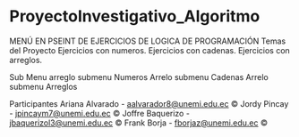 # ProyectoInvestigativo_Algoritmo
MENÚ EN PSEINT DE EJERCICIOS DE LOGICA DE PROGRAMACIÓN 
Temas del Proyecto
Ejercicios con numeros.
Ejercicios con cadenas.
Ejercicios con arreglos.

Sub Menu
arreglo submenu Numeros
Arrelo submenu Cadenas
Arrelo submenu Arreglos

Participantes
Ariana Alvarado - aalvarador8@unemi.edu.ec ©
Jordy Pincay - jpincaym7@unemi.edu.ec ©
Joffre Baquerizo - jbaquerizol3@unemi.edu.ec ©
Frank Borja - fborjaz@unemi.edu.ec ©
